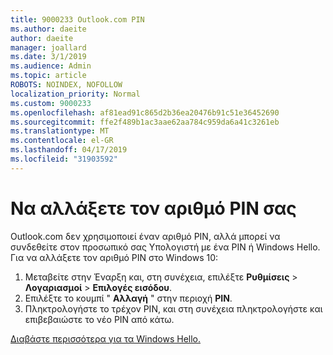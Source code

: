 ```yaml
---
title: 9000233 Outlook.com PIN
ms.author: daeite
author: daeite
manager: joallard
ms.date: 3/1/2019
ms.audience: Admin
ms.topic: article
ROBOTS: NOINDEX, NOFOLLOW
localization_priority: Normal
ms.custom: 9000233
ms.openlocfilehash: af81ead91c865d2b36ea20476b91c51e36452690
ms.sourcegitcommit: ffe2f489b1ac3aae62aa784c959da6a41c3261eb
ms.translationtype: MT
ms.contentlocale: el-GR
ms.lasthandoff: 04/17/2019
ms.locfileid: "31903592"
---
```

# <a name="change-your-pin"></a>Να αλλάξετε τον αριθμό PIN σας

Outlook.com δεν χρησιμοποιεί έναν αριθμό PIN, αλλά μπορεί να συνδεθείτε στον προσωπικό σας Υπολογιστή με ένα PIN ή Windows Hello. Για να αλλάξετε τον αριθμό PIN στο Windows 10:

1. Μεταβείτε στην Έναρξη και, στη συνέχεια, επιλέξτε **Ρυθμίσεις** > **Λογαριασμοί** > **Επιλογές εισόδου**.
2. Επιλέξτε το κουμπί " **Αλλαγή** " στην περιοχή **PIN**.
3. Πληκτρολογήστε το τρέχον PIN, και στη συνέχεια πληκτρολογήστε και επιβεβαιώστε το νέο PIN από κάτω.

[Διαβάστε περισσότερα για τα Windows Hello.](https://support.microsoft.com/help/17215/)